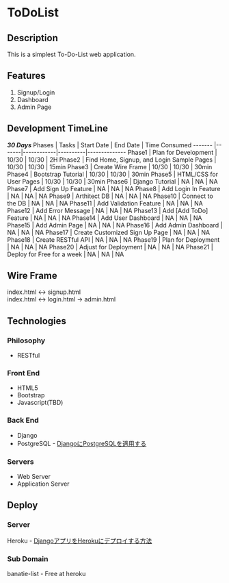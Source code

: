 # ToDoList

## Description
This is a simplest To-Do-List web application.

## Features
1. Signup/Login
2. Dashboard
3. Admin Page

## Development TimeLine
__*30 Days*__
Phases  | Tasks | Start Date | End Date | Time Consumed
------- |-------|------------|----------|--------------
Phase1  | Plan for Development | 10/30 | 10/30 | 2H
Phase2  | Find Home, Signup, and Login Sample Pages | 10/30 | 10/30 | 15min
Phase3  | Create Wire Frame | 10/30 | 10/30 | 30min
Phase4  | Bootstrap Tutorial | 10/30 | 10/30 | 30min
Phase5  | HTML/CSS for User Pages | 10/30 | 10/30 | 30min
Phase6  | Django Tutorial | NA | NA | NA
Phase7  | Add Sign Up Feature | NA | NA | NA
Phase8  | Add Login In Feature | NA | NA | NA
Phase9  | Arthitect DB | NA | NA | NA
Phase10  | Connect to the DB | NA | NA | NA
Phase11 | Add Validation Feature | NA | NA | NA
Phase12 | Add Error Message | NA | NA | NA
Phase13 | Add [Add ToDo] Feature | NA | NA | NA
Phase14 | Add User Dashboard | NA | NA | NA
Phase15 | Add Admin Page | NA | NA | NA
Phase16 | Add Admin Dashboard | NA | NA | NA
Phase17 | Create Customized Sign Up Page | NA | NA | NA
Phase18 | Create RESTful API | NA | NA | NA
Phase19 | Plan for Deployment | NA | NA | NA
Phase20 | Adjust for Deployment | NA | NA | NA
Phase21 | Deploy for Free for a week | NA | NA | NA

## Wire Frame
index.html <-> signup.html <br>
index.html <-> login.html  -> admin.html

## Technologies
### Philosophy
* RESTful

### Front End
* HTML5
* Bootstrap
* Javascript(TBD)

### Back End
* Django
* PostgreSQL - [DjangoにPostgreSQLを適用する](https://qiita.com/shigechioyo/items/9b5a03ceead6e5ec87ec)


### Servers
* Web Server <br>
* Application Server

## Deploy
### Server
Heroku - [DjangoアプリをHerokuにデプロイする方法](https://qiita.com/frosty/items/66f5dff8fc723387108c)

### Sub Domain
banatie-list - Free at heroku
